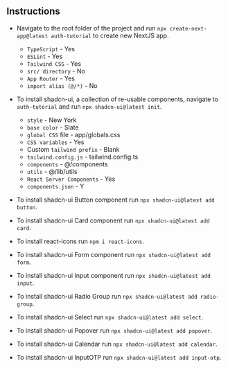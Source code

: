 ## Instructions

- Navigate to the root folder of the project and run `npx create-next-app@latest auth-tutorial` to create new NextJS app.
    - `TypeScript` - Yes
    - `ESLint` - Yes
    - `Tailwind CSS` - Yes
    - `src/ directory` - No
    - `App Router` - Yes
    - `import alias (@/*)` - No

- To install shadcn-ui, a collection of re-usable components, navigate to `auth-tutorial` and run `npx shadcn-ui@latest init`.
    - `style` - New York
    - `base color` - Slate
    - `global CSS` file - app/globals.css
    - `CSS variables` - Yes
    - Custom `tailwind prefix` - Blank
    - `tailwind.config.js` - tailwind.config.ts
    - `components` - @/components
    - `utils` - @/lib/utils
    - `React Server Components` - Yes
    - `components.json` - Y

- To install shadcn-ui Button component run `npx shadcn-ui@latest add button`.
- To install shadcn-ui Card component run `npx shadcn-ui@latest add card`.
- To install react-icons run `npm i react-icons`.
- To install shadcn-ui Form component run `npx shadcn-ui@latest add form`.
- To install shadcn-ui Input component run `npx shadcn-ui@latest add input`.
- To install shadcn-ui Radio Group run `npx shadcn-ui@latest add radio-group`.
- To install shadcn-ui Select run `npx shadcn-ui@latest add select`.
- To install shadcn-ui Popover run `npx shadcn-ui@latest add popover`.
- To install shadcn-ui Calendar run `npx shadcn-ui@latest add calendar`.
- To install shadcn-ui InputOTP run `npx shadcn-ui@latest add input-otp`.